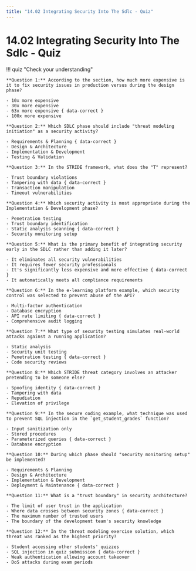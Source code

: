 ```yaml
---
title: "14.02 Integrating Security Into The Sdlc - Quiz"
---
```


# 14.02 Integrating Security Into The Sdlc - Quiz

!!! quiz "Check your understanding"

    **Question 1:** According to the section, how much more expensive is it to fix security issues in production versus during the design phase?

    - 10x more expensive
    - 30x more expensive
    - 63x more expensive { data-correct }
    - 100x more expensive

    **Question 2:** Which SDLC phase should include "threat modeling initiation" as a security activity?

    - Requirements & Planning { data-correct }
    - Design & Architecture
    - Implementation & Development
    - Testing & Validation

    **Question 3:** In the STRIDE framework, what does the "T" represent?

    - Trust boundary violations
    - Tampering with data { data-correct }
    - Transaction manipulation
    - Timeout vulnerabilities

    **Question 4:** Which security activity is most appropriate during the Implementation & Development phase?

    - Penetration testing
    - Trust boundary identification
    - Static analysis scanning { data-correct }
    - Security monitoring setup

    **Question 5:** What is the primary benefit of integrating security early in the SDLC rather than adding it later?

    - It eliminates all security vulnerabilities
    - It requires fewer security professionals
    - It's significantly less expensive and more effective { data-correct }
    - It automatically meets all compliance requirements

    **Question 6:** In the e-learning platform example, which security control was selected to prevent abuse of the API?

    - Multi-factor authentication
    - Database encryption
    - API rate limiting { data-correct }
    - Comprehensive audit logging

    **Question 7:** What type of security testing simulates real-world attacks against a running application?

    - Static analysis
    - Security unit testing
    - Penetration testing { data-correct }
    - Code security reviews

    **Question 8:** Which STRIDE threat category involves an attacker pretending to be someone else?

    - Spoofing identity { data-correct }
    - Tampering with data
    - Repudiation
    - Elevation of privilege

    **Question 9:** In the secure coding example, what technique was used to prevent SQL injection in the `get_student_grades` function?

    - Input sanitization only
    - Stored procedures
    - Parameterized queries { data-correct }
    - Database encryption

    **Question 10:** During which phase should "security monitoring setup" be implemented?

    - Requirements & Planning
    - Design & Architecture
    - Implementation & Development
    - Deployment & Maintenance { data-correct }

    **Question 11:** What is a "trust boundary" in security architecture?

    - The limit of user trust in the application
    - Where data crosses between security zones { data-correct }
    - The maximum number of trusted users
    - The boundary of the development team's security knowledge

    **Question 12:** In the threat modeling exercise solution, which threat was ranked as the highest priority?

    - Student accessing other students' quizzes
    - SQL injection in quiz submission { data-correct }
    - Weak authentication allowing account takeover
    - DoS attacks during exam periods
